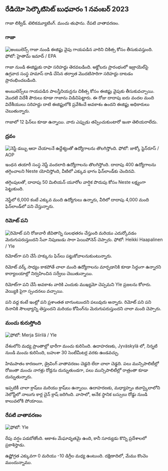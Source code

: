## రేడియో సెల్కౌటిసెట్ బుధవారం 1 నవంబర్ 2023

గాజా లిక్విడ్. టెలికమ్యూటింగ్. మంచు తుఫాను. రేపటి వాతావరణం.

### గాజా

![అంబులెన్స్ గాజా నుండి ఈజిప్టు వైపు గాయపడిన వారిని చికిత్స కోసం తీసుకువస్తుంది. ఫోటో: హైతామ్ ఇమాద్ / EPA](https://images.cdn.yle.fi/image/upload/c_crop,h_2821,w_5016,x_0,y_744/ar_1.777777777777777777,c_fill,g2_faces/hp_6050,hp_01q_auto:eco/f_auto/fl_lossy/v1698852282/39-1194530654258b7aaf7a)

గాజా నుండి ఈజిప్టుకు రాఫా సరిహద్దు తెరవబడింది. అక్టోబరు ప్రారంభంలో ఇజ్రాయెల్‌పై ఉగ్రవాద సంస్థ హమాస్ దాడి చేసిన తర్వాత మొదటిసారిగా సరిహద్దు దాటడం ప్రారంభించబడింది.

అంబులెన్స్‌లు గాయపడిన పాలస్తీనియన్లను చికిత్స కోసం ఈజిప్టు వైపుకు తీసుకువచ్చాయి. మొదటి విదేశీ పౌరులు కూడా గాజాను విడిచిపెట్టారు. ఈ రోజు దాదాపు ఐదు వందల మంది విదేశీయులు సరిహద్దు దాటి ఈజిప్టులోకి ప్రవేశించే అవకాశం ఉందని ఈజిప్టు అధికారులు చెబుతున్నారు.

గాజాలో 12 ఫిన్‌లు కూడా ఉన్నాయి. వారు ఎప్పుడు తప్పించుకుంటారో ఇంకా తెలియరాలేదు.

### ద్రవం

![నెస్టే డబ్బు ఆదా చేయాలనే ఉద్దేశ్యంతో ఉద్యోగాలను తొలగిస్తోంది. ఫోటో: జాక్కో స్టెన్‌రూస్ / AOP](https://images.cdn.yle.fi/image/upload/c_crop,h_2611,w_4643,x_0,y_483/ar_1.77777777777777777,c_fill,g1_faces.d_1_faces.q_auto:eco/f_auto/fl_lossy/v1698838481/39-1191437653a0928a0b5b)

ఇంధన తయారీ సంస్థ నెస్టే వందలాది ఉద్యోగాలను తొలగిస్తోంది. దాదాపు 400 ఉద్యోగాలను తగ్గించాలని Neste యోచిస్తోంది, వీటిలో ఎక్కువ భాగం ఫిన్‌లాండ్‌కు చెందినవి.

తగ్గింపులతో, దాదాపు 50 మిలియన్ యూరోల వార్షిక పొదుపు కోసం Neste లక్ష్యంగా పెట్టుకుంది.

నెస్టేలో 6,000 కంటే ఎక్కువ మంది ఉద్యోగులు ఉన్నారు, వీరిలో దాదాపు 4,000 మంది ఫిన్‌లాండ్‌లో పని చేస్తున్నారు.

### రిమోట్ పని

![రిమోట్ పని రోజువారీ జీవితాన్ని సులభతరం చేస్తుంది మరియు ఎదుర్కోవడం మెరుగుపరుస్తుందని సేవా నిపుణుడు సారా పెయిపోనెన్ చెప్పారు. ఫోటో: Heikki Haapalinen / Yle](https://images.cdn.yle.fi/image/upload/c_crop,h_2988,w_5312,x_16,y_569/ar_1.77777777777777777,c_fill/h_177777777777,c_fill/h_120,g_10q_auto:eco/f_auto/fl_lossy/v1698754242/39-11936826540ed9ea44a0)

రిమోట్‌గా పని చేసే హక్కును ఫిన్‌లు పట్టుకోవాలనుకుంటున్నారు.

రిమోట్ వర్క్ సాధ్యం కాకపోతే చాలా మంది ఉద్యోగాలను మార్చడానికి కూడా సిద్ధంగా ఉన్నారని కార్యాలయాల్లో నిర్వహించిన సర్వేలు చెబుతున్నాయి.

రిమోట్‌గా పని చేసే అవకాశం వారికి ఎందుకు ముఖ్యమో చెప్పమని Yle ప్రజలను కోరారు. వెయ్యికి పైగా స్పందనలు వచ్చాయి.

పని వద్ద కంటే ఇంట్లో పని ప్రశాంతత బాగుంటుందని పలువురు అన్నారు. రిమోట్ పని పని దినానికి సౌలభ్యాన్ని తెస్తుందని మరియు కోపింగ్‌ను మెరుగుపరుస్తుందని చాలా మంది చెప్పారు.

### మంచు కురుస్తోంది

![ ఫోటో: Merja Siirilä / Yle](https://images.cdn.yle.fi/image/upload/c_crop,h_2265,w_4028,x_0,y_378/ar_1.7777777777777777,c_fill,wr_7fill,g100/q_auto:eco/f_auto/fl_lossy/v1698853993/39-119441665423d86dff6c)

దేశంలోని మధ్య ప్రాంతాల్లో భారీగా మంచు కురిసింది. ఉదాహరణకు, Jyväskylä లో, నిన్నటి నుండి మంచు కురిసింది, బహుశా 30 సెంటీమీటర్ల వరకు ఉండవచ్చు.

హిమపాతం కారణంగా, డ్రైవింగ్ వాతావరణం చెడ్డది లేదా చాలా చెడ్డది. పలు మున్సిపాలిటీల్లో రోజంతా మంచు నాగళ్లు రోడ్లను దున్నుతుండగా, పలు మున్సిపాలిటీల్లో రాత్రంతా కూడా దున్నుతున్నారు.

ఇప్పటికీ చాలా క్రాష్‌లు మరియు క్రాష్‌లు ఉన్నాయి. ఉదాహరణకు, మధ్యాహ్నం జివాస్కైలాలోని నెలోస్టీలో నాలుగు కార్ల చైన్ క్రాష్ జరిగింది. వాసాలో, అనేక స్థానిక బస్సులు రోడ్డు నుండి కాలువలోకి పోయాయి.

### రేపటి వాతావరణం

![ ఫోటో: Yle](https://images.cdn.yle.fi/image/upload/c_crop,h_1080,w_1919,x_0,y_0/ar_1.777777777777777,c_fill,g_faces,h12670.to:eco/f_auto/fl_lossy/v1698848166/39-119453865425d62868a1)

రేపు వర్షం పడబోతోంది. ఆకాశం మేఘావృతమై ఉంది, కానీ సూర్యుడు కొన్ని ప్రదేశాలలో ప్రకాశిస్తాడు.

ఉష్ణోగ్రత ఎక్కువగా 0 మరియు -10 డిగ్రీల మధ్య ఉంటుంది. దక్షిణాదిలో, మేము కొంచెం ముందున్నాము.